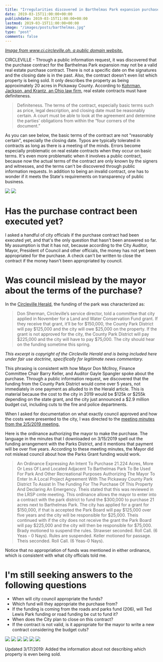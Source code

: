 ```yaml
---
title: "Irregularities discovered in Barthelmas Park expansion purchase"
date: 2019-03-15T11:00:00+00:00
publishdate: 2019-03-15T11:00:00+00:00
lastmod: 2019-03-15T11:00:00+00:00
image: "/images/posts/barthelmas.jpg"
type: "post"
comments: false
---
```

*[Image from www.ci.circleville.oh, a public domain website.](https://www.ci.circleville.oh.us/Facilities/Facility/Details/Main-Shelter-House-12)*

CIRCLEVILLE - Through a public information request, it was discovered that the purchase contract for the Barthelmas Park expansion may not be a valid real estate purchase contract. There is not a specific date on the signatures and the closing date is in the past. Also, the contract doesn't even list which property is being sold. It only describes the property as being approximately 20 acres in Pickaway County. According to [Kohrman, Jackson, and Krantz, an Ohio law firm](https://www.kjk.com/2017/12/11/enforceable-real-estate-agreement/), real estate contracts must have definiteness.

> Definiteness. The terms of the contract, especially basic terms such as price, legal description, and closing date must be reasonably certain. A court must be able to look at the agreement and determine the parties’ obligations from within the “four corners of the document.”

As you can see below, the basic terms of the contract are not "reasonably certain", especially the closing date. Typos are typically tolerated in contracts as long as there is a meeting of the minds. Errors become especially problematic on real estate contracts when they occur on basic terms. It's even more problematic when it involves a public contract, because now the actual terms of the contract are only known by the signers and witnesses, and the terms can't be discovered through public information requests. In addition to being an invalid contract, one has to wonder if it meets the State's requirements on transparency of public business.

![](/images/posts/barthelmas-highlight1.png)
![](/images/posts/barthelmas-highlight2.png)

# Has the purchase contract been executed yet?

I asked a handful of city officials if the purchase contract had been executed yet, and that's the only question that hasn't been answered so far. My assumption is that it has not, because according to the City Auditor, Mayor, President of Council and other officials, the money has not yet been appropriated for the purchase. A check can't be written to close the contract if the money hasn't been appropriated by council.

# Was council mislead by the mayor about the terms of the purchase?
In the [Circleville Herald](https://www.circlevilleherald.com/news/enhancing-barthelmas-park/article_c2c0d260-c326-5912-80e8-f6eb07c85bca.html), the funding of the park was characterized as:

> Don Sherman, Circleville’s service director, told a committee that city applied in November for a Land and Water Conservation Fund grant. If they receive that grant, it’ll be for $150,000, the County Park District will pay $125,000 and the city will owe $25,000 on the property. If the grant is not approved for the city, the County Park District will pay $225,000 and the city will have to pay $75,000. The city should hear on the funding sometime this spring.

*This excerpt is copyright of the Circleville Herald and is being included here under fair use doctrine, specifically for legitimate news commentary.*

This phrasing is consistent with how Mayor Don McIlroy, Finance Committee Chair Barry Keller, and Auditor Gayle Spangler spoke about the purchase. Through a public information request, we discovered that the funding from the County Park District would come over 5 years, not immediately in one payment as alluded to in the Herald article. This is material because the cost to the city in 2019 would be $125k or $255k depending on the state grant, and the city just announced a $2.9 million budget cut, including cuts to the fire and police departments.

When I asked for documentation on what exactly council approved and how the costs were presented to the city, I was directed to the [meeting minutes from the 2/5/2019 meeting.](https://www.ci.circleville.oh.us/AgendaCenter/ViewFile/Minutes/_02192019-538)

Here is the ordinance authorizing the mayor to make the purchase. The language in the minutes that I downloaded on 3/15/2019 spell out the funding arrangement with the Parks District, and it mentions that payment will be over five years. According to these meeting minutes, the Mayor did not mislead council about how the Parks Grant funding would work.

> An Ordinance Expressing An Intent To Purchase 21.224 Acres, More Or Less Of Land Located Adjacent To Barthelmas Park To Be Used For Park And Other Recreational Purposes Authorizing The Mayor To Enter In A Local Project Agreement With The Pickaway County Park District To Assist In The Funding For The Purchase Of This Property And Declaring An Emergency. Theis stated that this was reviewed in the LRSP cmte meeting. This ordinance allows the mayor to enter into a contract with the park district to fund the $300,000 to purchase 21 acres next to Barthelmas Park. The city has applied for a grant for $150,000, if that is accepted the Park Board will pay $125,000 over five years and the city will be responsible for $25,000. Theis continued with if the city does not receive the grant the Park Board will pay $225,000 and the city will then be responsible for $75,000. Brady motioned to suspend the rules. Strawser seconded. Roll Call. (6 Yeas - 0 Nays). Rules are suspended. Keller motioned for passage. Theis seconded. Roll Call. (6 Yeas-0 Nays).

Notice that no appropriation of funds was mentioned in either ordinance, which is consistent with what city officials told me.

# I'm still seeking answers to the following questions
* When will city council appropriate the funds?
* Which fund will they appropriate the purchase from?
* If the funding is coming from the roads and parks fund (206), will Ted Lewis Park funding or road funding be cut to fund it?
* When does the City plan to close on this contract?
* If the contract is not valid, is it appropriate for the mayor to write a new contract considering the budget cuts?

![](/images/posts/barthelmas-purchase1.jpg)
![](/images/posts/barthelmas-purchase2.jpg)
![](/images/posts/barthelmas-purchase3.jpg)
![](/images/posts/barthelmas-purchase4.jpg)
![](/images/posts/barthelmas-purchase5.jpg)
![](/images/posts/barthelmas-purchase6.jpg)

Updated 3/17/2019: Added the information about not describing which property is even being sold.
